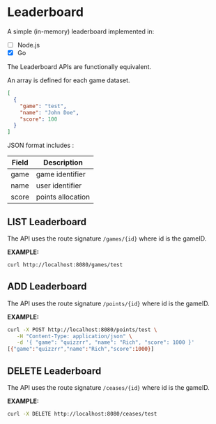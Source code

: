 # Leaderboard

A simple (in-memory) leaderboard implemented in:

- [ ] Node.js
- [x] Go

The Leaderboard APIs are functionally equivalent.

An array is defined for each game dataset.

```json
[
  {
    "game": "test",
    "name": "John Doe",
    "score": 100
  }
]
```

JSON format includes :

| Field | Description |
|-------|-------------|
| game  | game identifier |
| name  | user identifier |
| score | points allocation |


## LIST Leaderboard

The API uses the route signature `/games/{id}` where id is the gameID.

__EXAMPLE:__
```bash
curl http://localhost:8080/games/test
```

## ADD Leaderboard

The API uses the route signature `/points/{id}` where id is the gameID.

__EXAMPLE:__
```bash
curl -X POST http://localhost:8080/points/test \
   -H "Content-Type: application/json" \
   -d '{ "game": "quizzrr", "name": "Rich", "score": 1000 }'
[{"game":"quizzrr","name":"Rich","score":1000}]
```

## DELETE Leaderboard

The API uses the route signature `/ceases/{id}` where id is the gameID.

__EXAMPLE:__
```bash
curl -X DELETE http://localhost:8080/ceases/test
```
